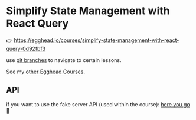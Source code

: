 # Simplify State Management with React Query

👉 https://egghead.io/courses/simplify-state-management-with-react-query-0d92fbf3

use [git branches](https://github.com/ducin/egghead-react-query/branches) to navigate to certain lessons.

See my [other Egghead Courses](https://egghead.io/q/resources-by-tomasz-ducin).

## API

if you want to use the fake server API (used within the course): [here you go](https://github.com/ducin-public/itcorpo-api) 🚀
